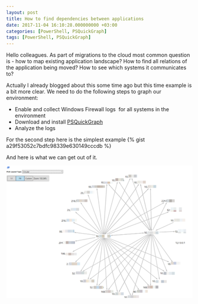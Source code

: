 ```yaml
---
layout: post
title: How to find dependencies between applications
date: 2017-11-04 16:10:28.000000000 +03:00
categories: [PowerShell, PSQuickGraph]
tags: [PowerShell, PSQuickGraph]
---
```

Hello colleagues. As part of migrations to the cloud most common question is - how to map existing application landscape? How to find all relations of the application being moved? How to see which systems it communicates to?</p>
Actually I already blogged about this some time ago but this time example is a bit more clear. We need to do the following steps to graph our environment:

- Enable and collect Windows Firewall logs  for all systems in the environment</li>
- Download and install [PSQuickGraph](https://www.powershellgallery.com/packages/PSQuickGraph/1.1)
- Analyze the logs


For the second step here is the simplest example
{% gist a29f53052c7bdfc98339e630149cccdb %}

And here is what we can get out of it.

![Img](/images/posts/oldPosts/apprelgraph.png)

